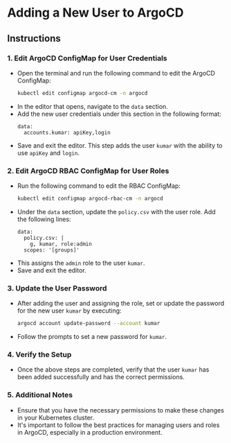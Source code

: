 
# Adding a New User to ArgoCD

## Instructions

### 1. Edit ArgoCD ConfigMap for User Credentials
- Open the terminal and run the following command to edit the ArgoCD ConfigMap:
  ```bash
  kubectl edit configmap argocd-cm -n argocd
  ```
- In the editor that opens, navigate to the `data` section.
- Add the new user credentials under this section in the following format:
  ```
  data:
    accounts.kumar: apiKey,login
  ```
- Save and exit the editor. This step adds the user `kumar` with the ability to use `apiKey` and `login`.

### 2. Edit ArgoCD RBAC ConfigMap for User Roles
- Run the following command to edit the RBAC ConfigMap:
  ```bash
  kubectl edit configmap argocd-rbac-cm -n argocd
  ```
- Under the `data` section, update the `policy.csv` with the user role. Add the following lines:
  ```
  data:
    policy.csv: |
      g, kumar, role:admin
    scopes: '[groups]'
  ```
- This assigns the `admin` role to the user `kumar`.
- Save and exit the editor.

### 3. Update the User Password
- After adding the user and assigning the role, set or update the password for the new user `kumar` by executing:
  ```bash
  argocd account update-password --account kumar
  ```
- Follow the prompts to set a new password for `kumar`.

### 4. Verify the Setup
- Once the above steps are completed, verify that the user `kumar` has been added successfully and has the correct permissions.

### 5. Additional Notes
- Ensure that you have the necessary permissions to make these changes in your Kubernetes cluster.
- It's important to follow the best practices for managing users and roles in ArgoCD, especially in a production environment.
